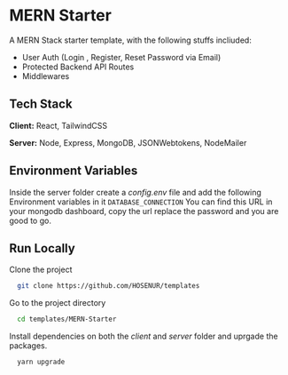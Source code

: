
# MERN Starter

A MERN Stack starter template, with the following stuffs incliuded:
- User Auth (Login , Register, Reset Password via Email)
- Protected Backend API Routes
- Middlewares
## Tech Stack

**Client:** React, TailwindCSS

**Server:** Node, Express, MongoDB, JSONWebtokens, NodeMailer


## Environment Variables

Inside the server folder create a *config.env* file and add the following Environment variables in it
`DATABASE_CONNECTION` You can find this URL in your mongodb dashboard, copy the url replace the password and you are good to go.


## Run Locally

Clone the project

```bash
  git clone https://github.com/HOSENUR/templates
```

Go to the project directory

```bash
  cd templates/MERN-Starter
```

Install dependencies on both the *client* and *server* folder and uprgade the packages.

```bash
  yarn upgrade
```

